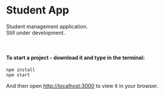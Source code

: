 # Student App
Student management application. <br>
Still under development.

<br>

#### To start a project - download it and type in the terminal:
`npm install` <br>
`npm start`

And then open [http://localhost:3000](http://localhost:3000) to view it in your browser.


